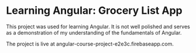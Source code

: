 # Learning Angular: Grocery List App
This project was used for learning Angular. It is not well polished and serves as a demonstration of my understanding of the fundamentals of Angular.

The project is live at angular-course-project-e2e3c.firebaseapp.com.
